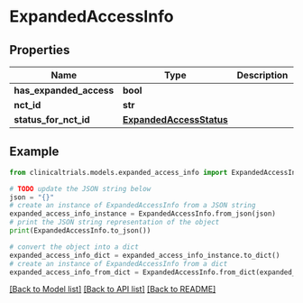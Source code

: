 # ExpandedAccessInfo


## Properties

Name | Type | Description | Notes
------------ | ------------- | ------------- | -------------
**has_expanded_access** | **bool** |  | [optional] 
**nct_id** | **str** |  | [optional] 
**status_for_nct_id** | [**ExpandedAccessStatus**](ExpandedAccessStatus.md) |  | [optional] 

## Example

```python
from clinicaltrials.models.expanded_access_info import ExpandedAccessInfo

# TODO update the JSON string below
json = "{}"
# create an instance of ExpandedAccessInfo from a JSON string
expanded_access_info_instance = ExpandedAccessInfo.from_json(json)
# print the JSON string representation of the object
print(ExpandedAccessInfo.to_json())

# convert the object into a dict
expanded_access_info_dict = expanded_access_info_instance.to_dict()
# create an instance of ExpandedAccessInfo from a dict
expanded_access_info_from_dict = ExpandedAccessInfo.from_dict(expanded_access_info_dict)
```
[[Back to Model list]](../README.md#documentation-for-models) [[Back to API list]](../README.md#documentation-for-api-endpoints) [[Back to README]](../README.md)


